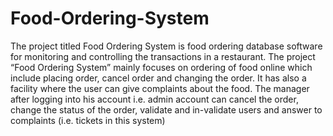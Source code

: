# Food-Ordering-System
The project titled Food Ordering System is food ordering database software for monitoring and controlling the transactions in a restaurant. The project “Food Ordering System” mainly focuses on ordering of food online which include placing order, cancel order and changing the order. It has also a facility where the user can give complaints about the food. The manager after logging into his account i.e. admin account can cancel the order, change the status of the order, validate and in-validate users and answer to complaints (i.e. tickets in this system)
